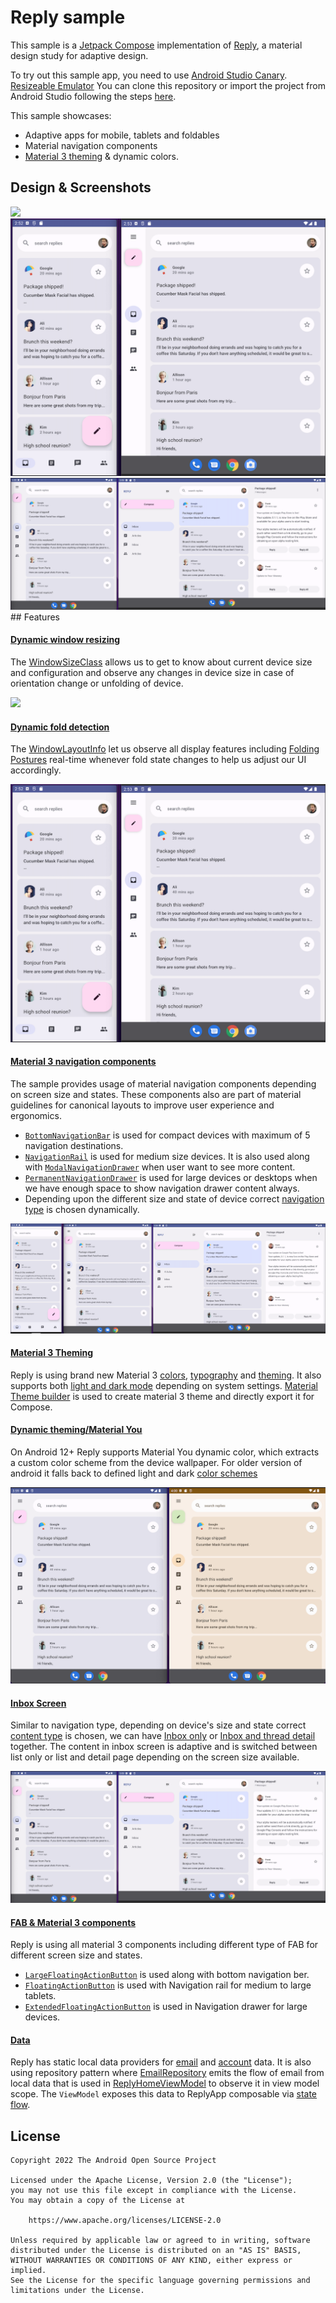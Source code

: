 # Reply sample

This sample is a [Jetpack Compose][compose] implementation of [Reply][reply], a material design study for adaptive design.

To try out this sample app, you need to use 
[Android Studio Canary](https://developer.android.com/studio).
[Resizeable Emulator](https://developer.android.com/about/versions/12/12L/get#resizable-emulator)
You can clone this repository or import the
project from Android Studio following the steps
[here](https://developer.android.com/jetpack/compose/setup#sample).

This sample showcases:

* Adaptive apps for mobile, tablets and foldables 
* Material navigation components
* [Material 3 theming][materialtheming] & dynamic colors.

## Design & Screenshots

<img src="screenshots/reply.gif"/>

<img src="screenshots/fold_unfold.png">

<img src="screenshots/medium_and_large_display.png">
## Features

#### [Dynamic window resizing](app/src/main/java/com/example/reply/ui/ReplyApp.kt#74)
The [WindowSizeClass](https://developer.android.com/reference/kotlin/androidx/compose/material3/windowsizeclass/WindowSizeClass) allows us to get to know about current device size and configuration 
and observe any changes in device size in case of orientation change or unfolding of device.

<img src="screenshots/dynamic_size.gif"/>


#### [Dynamic fold detection](app/src/main/java/com/example/reply/ui/MainActivity.kt#56)
The [WindowLayoutInfo](https://developer.android.com/reference/kotlin/androidx/window/layout/WindowLayoutInfo) let us observe all display features including [Folding Postures](app/src/main/java/com/example/reply/ui/utils/WindowStateUtils.kt)
real-time whenever fold state changes to help us adjust our UI accordingly.

<img src="screenshots/fold_unfold.png">


#### [Material 3 navigation components](app/src/main/java/com/example/reply/ui/navigation/ReplyNavigationComponents.kt)
The sample provides usage of  material navigation components depending on screen size and states. These components also are part of material guidelines for canonical layouts to improve user experience and ergonomics.
* [`BottomNavigationBar`](app/src/main/java/com/example/reply/ui/navigation/ReplyNavigationComponents.kt#162) is used for compact devices with maximum of 5 navigation destinations. 
* [`NavigationRail`](app/src/main/java/com/example/reply/ui/navigation/ReplyNavigationComponents.kt#70) is used for medium size devices. It is also used along with [`ModalNavigationDrawer`](app/src/main/java/com/example/reply/ui/ReplyApp.kt#73) when user want to see more content.
* [`PermanentNavigationDrawer`](app/src/main/java/com/example/reply/ui/ReplyApp.kt#153) is used for large devices or desktops when we have enough space to show navigation drawer content always.
* Depending upon the different size and state of device correct [navigation type](app/src/main/java/com/example/reply/ui/ReplyApp.kt#71) is chosen dynamically.


<img src="screenshots/compact_medium_large_displays.png">




#### [Material 3 Theming](app/src/main/java/com/example/reply/ui/theme)
Reply is using brand new Material 3 [colors](app/src/main/java/com/example/reply/ui/theme/Color.kt), [typography](app/src/main/java/com/example/reoly/ui/theme/Type.kt) and [theming](app/src/main/java/com/example/reply/ui/theme/Theme.kt). It also supports both [light and dark mode]((app/src/main/java/com/example/reply/ui/theme/Theme.kt#95)) depending on system settings.
[Material Theme builder](https://material-foundation.github.io/material-theme-builder/#/custom) is used to create material 3 theme and directly export it for Compose.

#### [Dynamic theming/Material You](app/src/main/java/com/example/reply/ui/theme/Theme.kt#100)
On Android 12+ Reply supports Material You dynamic color, which extracts a custom color scheme from the device wallpaper. For older version of android it falls back to defined light and dark [color schemes](aapp/src/main/java/com/example/reply/ui/theme/Theme.kt#34)


<img src="screenshots/dynamic_theming.png">




#### [Inbox Screen](app/src/main/java/com/example/reply/ui/ReplyListContent.kt)
Similar to navigation type, depending on device's size and state correct [content type](app/src/main/java/com/example/reply/ui/ReplyApp.kt#72) is chosen, we can have [Inbox only](app/src/main/java/com/example/reply/ui/ReplyListContent.kt#91) or [Inbox and thread detail](app/src/main/java/com/example/reply/ui/ReplyListContent.kt#83) together. The content in inbox screen
is adaptive and is switched between list only or list and detail page depending on the screen size available.


<img src="screenshots/medium_and_large_display.png">




#### [FAB & Material 3 components](app/src/main/java/com/example/reply/ui/ReplyListContent.kt)
Reply is using all material 3 components including different type of FAB for different screen size and states.
* [`LargeFloatingActionButton`](app/src/main/java/com/example/reply/ui/ReplyListContent.kt#100) is used along with bottom navigation ber.
* [`FloatingActionButton`](app/src/main/java/com/example/reply/ui/navigation/ReplyNavigationComponents.kt#87) is used with Navigation rail for medium to large tablets.
* [`ExtendedFloatingActionButton`](app/src/main/java/com/example/reply/ui/navigation/ReplyNavigationComponents.kt#214) is used in Navigation drawer for large devices.

#### [Data](app/src/main/java/com/example/reply/data)
Reply has static local data providers for [email](app/src/main/java/com/example/reply/data/local/LocalEmailsDataProvider.kt) and [account](app/src/main/java/com/example/reply/data/local/LocalAccountsDataProvider.kt) data. It is also using repository pattern where [EmailRepository](app/src/main/java/com/example/reply/data/EmailsRepository.kt) 
emits the flow of email from local data that is used in [ReplyHomeViewModel](app/src/main/java/com/example/reply/ui/ReplyHomeViewModel.kt) to observe 
it in view model scope. The `ViewModel` exposes this data to ReplyApp composable via [state flow](app/src/main/java/com/example/reply/ui/ReplyHomeViewModel.kt#34).

## License
```
Copyright 2022 The Android Open Source Project

Licensed under the Apache License, Version 2.0 (the "License");
you may not use this file except in compliance with the License.
You may obtain a copy of the License at

    https://www.apache.org/licenses/LICENSE-2.0

Unless required by applicable law or agreed to in writing, software
distributed under the License is distributed on an "AS IS" BASIS,
WITHOUT WARRANTIES OR CONDITIONS OF ANY KIND, either express or implied.
See the License for the specific language governing permissions and
limitations under the License.
```

[compose]: https://developer.android.com/jetpack/compose
[reply]: https://m3.material.io/foundations/adaptive-design/overview
[materialtheming]: https://m3.material.io/styles/color/dynamic-color/overview
